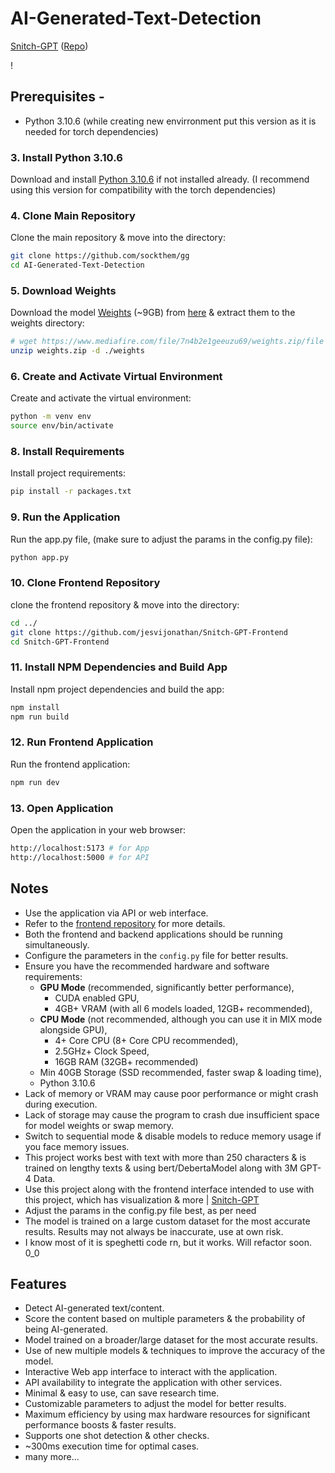 # AI-Generated-Text-Detection

[Snitch-GPT](https://snitch-gpt.vercel.app) ([Repo](https://github.com/jesvijonathan/Snitch-GPT-Frontend))


!
## Prerequisites -

- Python 3.10.6 (while creating new envirronment put this version as it is needed for torch dependencies)


### 3. Install Python 3.10.6

Download and install [Python 3.10.6](https://www.python.org/downloads/release/python-3106) if not installed already.
(I recommend using this version for compatibility with the torch dependencies)

### 4. Clone Main Repository

Clone the main repository & move into the directory:

```bash
git clone https://github.com/sockthem/gg
cd AI-Generated-Text-Detection
```

### 5. Download Weights

Download the model [Weights](https://www.mediafire.com/file/7n4b2e1geeuzu69/weights.zip/file) (~9GB) from [here](https://www.mediafire.com/file/7n4b2e1geeuzu69/weights.zip/file) & extract them to the weights directory:

```bash
# wget https://www.mediafire.com/file/7n4b2e1geeuzu69/weights.zip/file -O weights.zip
unzip weights.zip -d ./weights
```

### 6. Create and Activate Virtual Environment

Create and activate the virtual environment:

```bash
python -m venv env
source env/bin/activate
```

### 8. Install Requirements

Install project requirements:

```bash
pip install -r packages.txt
```

### 9. Run the Application

Run the app.py file,
(make sure to adjust the params in the config.py file):

```bash
python app.py
```

### 10. Clone Frontend Repository

clone the frontend repository & move into the directory:

```bash
cd ../
git clone https://github.com/jesvijonathan/Snitch-GPT-Frontend
cd Snitch-GPT-Frontend
```

### 11. Install NPM Dependencies and Build App

Install npm project dependencies and build the app:

```bash
npm install
npm run build
```

### 12. Run Frontend Application

Run the frontend application:

```bash
npm run dev
```

### 13. Open Application

Open the application in your web browser:

```bash
http://localhost:5173 # for App
http://localhost:5000 # for API
```

## Notes

- Use the application via API or web interface.
- Refer to the [frontend repository](https://github.com/jesvijonathan/Snitch-GPT-Frontend) for more details.
- Both the frontend and backend applications should be running simultaneously.
- Configure the parameters in the `config.py` file for better results.
- Ensure you have the recommended hardware and software requirements:
  - **GPU Mode** (recommended, significantly better performance),
    - CUDA enabled GPU,
    - 4GB+ VRAM (with all 6 models loaded, 12GB+ recommended),
  - **CPU Mode** (not recommended, although you can use it in MIX mode alongside GPU),
    - 4+ Core CPU (8+ Core CPU recommended),
    - 2.5GHz+ Clock Speed,
    - 16GB RAM (32GB+ recommended)
  - Min 40GB Storage (SSD recommended, faster swap & loading time),
  - Python 3.10.6
- Lack of memory or VRAM may cause poor performance or might crash during execution.
- Lack of storage may cause the program to crash due insufficient space for model weights or swap memory.
- Switch to sequential mode & disable models to reduce memory usage if you face memory issues.
  <br>
- This project works best with text with more than 250 characters & is trained on lengthy texts & using bert/DebertaModel along with 3M GPT-4 Data.
- Use this project along with the frontend interface intended to use with this project, which has visualization & more | [Snitch-GPT](https://snitch-gpt.vercel.app)
- Adjust the params in the config.py file best, as per need
- The model is trained on a large custom dataset for the most accurate results. Results may not always be inaccurate, use at own risk.
- I know most of it is speghetti code rn, but it works. Will refactor soon. 0_0

## Features

- Detect AI-generated text/content.
- Score the content based on multiple parameters & the probability of being AI-generated.
- Model trained on a broader/large dataset for the most accurate results.
- Use of new multiple models & techniques to improve the accuracy of the model.
- Interactive Web app interface to interact with the application.
- API availability to integrate the application with other services.
- Minimal & easy to use, can save research time.
- Customizable parameters to adjust the model for better results.
- Maximum efficiency by using max hardware resources for significant performance boosts & faster results.
- Supports one shot detection & other checks.
- ~300ms execution time for optimal cases.
- many more...
